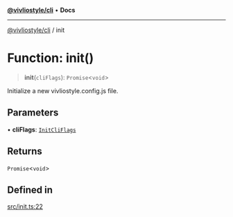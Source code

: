 [**@vivliostyle/cli**](../README.md) • **Docs**

***

[@vivliostyle/cli](../globals.md) / init

# Function: init()

> **init**(`cliFlags`): `Promise`\<`void`\>

Initialize a new vivliostyle.config.js file.

## Parameters

• **cliFlags**: [`InitCliFlags`](../interfaces/InitCliFlags.md)

## Returns

`Promise`\<`void`\>

## Defined in

[src/init.ts:22](https://github.com/vivliostyle/vivliostyle-savepdf/blob/2a28cf527bdb70b5c2c3aa9c32dc6540578a48a8/src/init.ts#L22)
